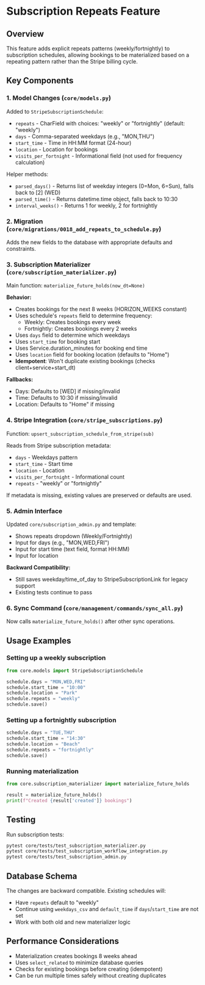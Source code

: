 # Subscription Repeats Feature

## Overview
This feature adds explicit repeats patterns (weekly/fortnightly) to subscription schedules, allowing bookings to be materialized based on a repeating pattern rather than the Stripe billing cycle.

## Key Components

### 1. Model Changes (`core/models.py`)
Added to `StripeSubscriptionSchedule`:
- `repeats` - CharField with choices: "weekly" or "fortnightly" (default: "weekly")
- `days` - Comma-separated weekdays (e.g., "MON,THU")
- `start_time` - Time in HH:MM format (24-hour)
- `location` - Location for bookings
- `visits_per_fortnight` - Informational field (not used for frequency calculation)

Helper methods:
- `parsed_days()` - Returns list of weekday integers (0=Mon, 6=Sun), falls back to [2] (WED)
- `parsed_time()` - Returns datetime.time object, falls back to 10:30
- `interval_weeks()` - Returns 1 for weekly, 2 for fortnightly

### 2. Migration (`core/migrations/0018_add_repeats_to_schedule.py`)
Adds the new fields to the database with appropriate defaults and constraints.

### 3. Subscription Materializer (`core/subscription_materializer.py`)
Main function: `materialize_future_holds(now_dt=None)`

**Behavior:**
- Creates bookings for the next 8 weeks (HORIZON_WEEKS constant)
- Uses schedule's `repeats` field to determine frequency:
  - Weekly: Creates bookings every week
  - Fortnightly: Creates bookings every 2 weeks
- Uses `days` field to determine which weekdays
- Uses `start_time` for booking start
- Uses Service.duration_minutes for booking end time
- Uses `location` field for booking location (defaults to "Home")
- **Idempotent**: Won't duplicate existing bookings (checks client+service+start_dt)

**Fallbacks:**
- Days: Defaults to [WED] if missing/invalid
- Time: Defaults to 10:30 if missing/invalid
- Location: Defaults to "Home" if missing

### 4. Stripe Integration (`core/stripe_subscriptions.py`)
Function: `upsert_subscription_schedule_from_stripe(sub)`

Reads from Stripe subscription metadata:
- `days` - Weekdays pattern
- `start_time` - Start time
- `location` - Location
- `visits_per_fortnight` - Informational count
- `repeats` - "weekly" or "fortnightly"

If metadata is missing, existing values are preserved or defaults are used.

### 5. Admin Interface
Updated `core/subscription_admin.py` and template:
- Shows repeats dropdown (Weekly/Fortnightly)
- Input for days (e.g., "MON,WED,FRI")
- Input for start time (text field, format HH:MM)
- Input for location

**Backward Compatibility:**
- Still saves weekday/time_of_day to StripeSubscriptionLink for legacy support
- Existing tests continue to pass

### 6. Sync Command (`core/management/commands/sync_all.py`)
Now calls `materialize_future_holds()` after other sync operations.

## Usage Examples

### Setting up a weekly subscription
```python
from core.models import StripeSubscriptionSchedule

schedule.days = "MON,WED,FRI"
schedule.start_time = "10:00"
schedule.location = "Park"
schedule.repeats = "weekly"
schedule.save()
```

### Setting up a fortnightly subscription
```python
schedule.days = "TUE,THU"
schedule.start_time = "14:30"
schedule.location = "Beach"
schedule.repeats = "fortnightly"
schedule.save()
```

### Running materialization
```python
from core.subscription_materializer import materialize_future_holds

result = materialize_future_holds()
print(f"Created {result['created']} bookings")
```

## Testing
Run subscription tests:
```bash
pytest core/tests/test_subscription_materializer.py
pytest core/tests/test_subscription_workflow_integration.py
pytest core/tests/test_subscription_admin.py
```

## Database Schema
The changes are backward compatible. Existing schedules will:
- Have `repeats` default to "weekly"
- Continue using `weekdays_csv` and `default_time` if `days`/`start_time` are not set
- Work with both old and new materializer logic

## Performance Considerations
- Materialization creates bookings 8 weeks ahead
- Uses `select_related` to minimize database queries
- Checks for existing bookings before creating (idempotent)
- Can be run multiple times safely without creating duplicates
